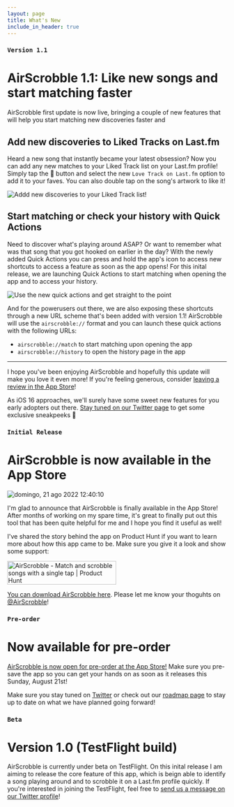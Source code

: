 ```yaml
---
layout: page
title: What's New
include_in_header: true
---
```


### `Version 1.1`
# AirScrobble 1.1: Like new songs and start matching faster

AirScrobble first update is now live, bringing a couple of new features that will help you start matching new discoveries faster and 

## Add new discoveries to Liked Tracks on Last.fm

Heard a new song that instantly became your latest obsession? Now you can add any new matches to your Liked Track list on your Last.fm profile! Simply tap the 􀍡 button and select the new `Love Track on Last.fm` option to add it to your faves. You can also double tap on the song's artwork to like it!

![Addd new discoveries to your Liked Track list!](../assets/changelog/v1.1/like.png)

## Start matching or check your history with Quick Actions

Need to discover what's playing around ASAP? Or want to remember what was that song that you got hooked on earlier in the day? With the newly added Quick Actions you can press and hold the app's icon to access new shortcuts to access a feature as soon as the app opens! For this inital release, we are launching Quick Actions to start matching when opening the app and to access your history.

![Use the new quick actions and get straight to the point](../assets/changelog/v1.1/v.png)

And for the powerusers out there, we are also exposing these shortcuts through a new URL scheme that's been added with version 1.1! AirScrobble will use the `airscrobble://` format and you can launch these quick actions with the following URLs:

- `airscrobble://match` to start matching upon opening the app
- `airscrobble://history` to open the history page in the app

---

I hope you've been enjoying AirScrobble and hopefully this update will make you love it even more! If you're feeling generous, consider [leaving a review in the App Store](https://itunes.apple.com/app/id1618366994?action=write-review)!

As iOS 16 approaches, we'll surely have some sweet new features for you early adopters out there. [Stay tuned on our Twitter page](https://twitter.com/AirScrobble) to get some exclusive sneakpeeks 👀

### `Initial Release`
# AirScrobble is now available in the App Store

![domingo, 21 ago  2022 12:40:10](https://user-images.githubusercontent.com/23082132/185799120-535a9ff7-7f5b-4efe-b9ac-b15caa9ec3ec.png)

I'm glad to announce that AirScrobble is finally available in the App Store! After months of working on my spare time, it's great to finally put out this tool that has been quite helpful for me and I hope you find it useful as well!

I've shared the story behind the app on Product Hunt if you want to learn more about how this app came to be. Make sure you give it a look and show some support:

<a href="https://www.producthunt.com/posts/airscrobble?utm_source=badge-featured&utm_medium=badge&utm_souce=badge-airscrobble" target="_blank"><img src="https://api.producthunt.com/widgets/embed-image/v1/featured.svg?post_id=356686&theme=light" alt="AirScrobble - Match&#0032;and&#0032;scrobble&#0032;songs&#0032;with&#0032;a&#0032;single&#0032;tap | Product Hunt" style="width: 250px; height: 54px;" width="250" height="54" /></a>

[You can download AirScrobble here](https://apps.apple.com/us/app/airscrobble/id1618366994). Please let me know your thoguhts on [@AirScrobble](https://twitter.com/airscroble)!

### `Pre-order`
# Now available for pre-order

[AirScrobble is now open for pre-order at the App Store!](https://apps.apple.com/us/app/airscrobble/id1618366994) Make sure you pre-save the app so you can get your hands on as soon as it releases this Sunday, August 21st!

Make sure you stay tuned on [Twitter](twitter.com/airscrobble) or check out our [roadmap page](https://changemap.co/tomas-martins/airscrobble) to stay up to date on what we have planned going forward!


### `Beta`
# **Version 1.0 (TestFlight build)**
AirScrobble is currently under beta on TestFlight. On this inital release I am aiming to release the core feature of this app, which is beign able to identify a song playing around and to scrobble it on a Last.fm profile quickly. If you're interested in joining the TestFlight, feel free to [send us a message on our Twitter profile](twitter.com/airscrobble)!
